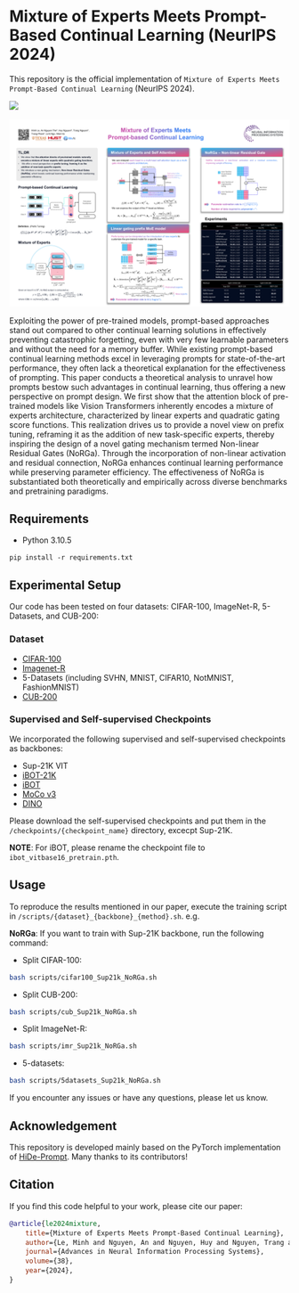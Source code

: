 # Mixture of Experts Meets Prompt-Based Continual Learning (NeurIPS 2024)

This repository is the official implementation of `Mixture of Experts Meets Prompt-Based Continual Learning` (NeurIPS 2024).

<a href="https://arxiv.org/abs/2405.14124"><img src="https://img.shields.io/badge/arxiv-2405.14124-red?style=for-the-badge"></a>

![](./figures/poster.png)

Exploiting the power of pre-trained models, prompt-based approaches stand out compared to other continual learning solutions in effectively preventing catastrophic forgetting, even with very few learnable parameters and without the need for a memory buffer. While existing prompt-based continual learning methods excel in leveraging prompts for state-of-the-art performance, they often lack a theoretical explanation for the effectiveness of prompting. This paper conducts a theoretical analysis to unravel how prompts bestow such advantages in continual learning, thus offering a new perspective on prompt design. We first show that the attention block of pre-trained models like Vision Transformers inherently encodes a mixture of experts architecture, characterized by linear experts and quadratic gating score functions. This realization drives us to provide a novel view on prefix tuning, reframing it as the addition of new task-specific experts, thereby inspiring the design of a novel gating mechanism termed Non-linear Residual Gates (NoRGa). Through the incorporation of non-linear activation and residual connection, NoRGa enhances continual learning performance while preserving parameter efficiency. The effectiveness of NoRGa is substantiated both theoretically and empirically across diverse benchmarks and pretraining paradigms.

## Requirements

- Python 3.10.5

```setup
pip install -r requirements.txt
```

## Experimental Setup

Our code has been tested on four datasets: CIFAR-100, ImageNet-R, 5-Datasets, and CUB-200:

### Dataset

- [CIFAR-100](https://www.cs.toronto.edu/~kriz/cifar-100-python.tar.gz)
- [Imagenet-R](https://people.eecs.berkeley.edu/~hendrycks/imagenet-r.tar)
- 5-Datasets (including SVHN, MNIST, CIFAR10, NotMNIST, FashionMNIST)
- [CUB-200](https://data.caltech.edu/records/65de6-vp158/files/CUB_200_2011.tgz)

### Supervised and Self-supervised Checkpoints

We incorporated the following supervised and self-supervised checkpoints as backbones:
- Sup-21K VIT
- [iBOT-21K](https://lf3-nlp-opensource.bytetos.com/obj/nlp-opensource/archive/2022/ibot/vitb_16_pt22k/checkpoint.pth)
- [iBOT](https://lf3-nlp-opensource.bytetos.com/obj/nlp-opensource/archive/2022/ibot/vitb_16/checkpoint_teacher.pth)
- [MoCo v3](https://drive.google.com/file/d/1bshDu4jEKztZZvwpTVXSAuCsDoXwCkfy/view?usp=share_link)
- [DINO](https://dl.fbaipublicfiles.com/dino/dino_vitbase16_pretrain/dino_vitbase16_pretrain.pth)  
  
Please download the self-supervised checkpoints and put them in the `/checkpoints/{checkpoint_name}` directory, excecpt Sup-21K. 

**NOTE**: For iBOT, please rename the checkpoint file to `ibot_vitbase16_pretrain.pth`.


## Usage

To reproduce the results mentioned in our paper, execute the training script in `/scripts/{dataset}_{backbone}_{method}.sh`. e.g.

**NoRGa**: If you want to train with Sup-21K backbone, run the following command:

- Split CIFAR-100:
```bash
bash scripts/cifar100_Sup21k_NoRGa.sh
```

- Split CUB-200:
```bash
bash scripts/cub_Sup21k_NoRGa.sh
```

- Split ImageNet-R:
```bash
bash scripts/imr_Sup21k_NoRGa.sh
```

- 5-datasets:
```bash
bash scripts/5datasets_Sup21k_NoRGa.sh
```

If you encounter any issues or have any questions, please let us know. 

## Acknowledgement
This repository is developed mainly based on the PyTorch implementation of [HiDe-Prompt](https://github.com/thu-ml/HiDe-Prompt). Many thanks to its contributors!


## **Citation**

If you find this code helpful to your work, please cite our paper:

```bibtex
@article{le2024mixture,
    title={Mixture of Experts Meets Prompt-Based Continual Learning},
    author={Le, Minh and Nguyen, An and Nguyen, Huy and Nguyen, Trang and Pham, Trang and Van Ngo, Linh and Ho, Nhat},
    journal={Advances in Neural Information Processing Systems},
    volume={38},
    year={2024},
}
```